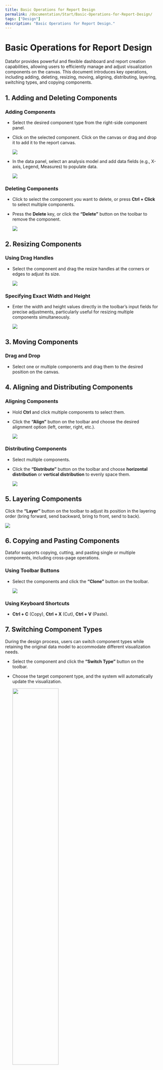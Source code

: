 ```yaml
---
title: Basic Operations for Report Design
permalink: /documentation/Start/Basic-Operations-for-Report-Design/
tags: ["Design"]
description: "Basic Operations for Report Design."
---
```


# **Basic Operations for Report Design**

Datafor provides powerful and flexible dashboard and report creation capabilities, allowing users to efficiently manage and adjust visualization components on the canvas. This document introduces key operations, including adding, deleting, resizing, moving, aligning, distributing, layering, switching types, and copying components.


## **1. Adding and Deleting Components**

### **Adding Components**

- Select the desired component type from the right-side component panel.

- Click on the selected component. Click on the canvas or drag and drop it to add it to the report canvas.

  <div align="left"><img src="./images/gf3mh-wust9.gif"  /></div>

- In the data panel, select an analysis model and add data fields (e.g., X-axis, Legend, Measures) to populate data.

  <div align="left"><img src="./images/vwco3-64t1q.gif"  /></div>

### **Deleting Components**

- Click to select the component you want to delete, or press **Ctrl + Click** to select multiple components.

- Press the **Delete** key, or click the **“Delete”** button on the toolbar to remove the component.

  <div align="left"><img src="./images/image-20250312155448333.png"  /></div>


## **2. Resizing Components**

### **Using Drag Handles**

- Select the component and drag the resize handles at the corners or edges to adjust its size.


  <div align="left"><img src="./images/45mb2-nqf3q.gif"  /></div>

### **Specifying Exact Width and Height**

- Enter the width and height values directly in the toolbar’s input fields for precise adjustments, particularly useful for resizing multiple components simultaneously.

  <div align="left"><img src="./images/gfrcr-jos17.gif"  /></div>


## **3. Moving Components**

### **Drag and Drop**

- Select one or multiple components and drag them to the desired position on the canvas.


## **4. Aligning and Distributing Components**

### **Aligning Components**

- Hold **Ctrl** and click multiple components to select them.

- Click the **“Align”** button on the toolbar and choose the desired alignment option (left, center, right, etc.).

  <div align="left"><img src="./images/image-20250312160249142.png"  /></div>
  

### **Distributing Components**

- Select multiple components.

- Click the **“Distribute”** button on the toolbar and choose **horizontal distribution** or **vertical distribution** to evenly space them.

  <div align="left"><img src="./images/image-20250312160326657.png"  /></div>


## **5. Layering Components**

Click the **“Layer”** button on the toolbar to adjust its position in the layering order (bring forward, send backward, bring to front, send to back).

<div align="left"><img src="./images/image-20250312160416048.png"  /></div>


## **6. Copying and Pasting Components**

Datafor supports copying, cutting, and pasting single or multiple components, including cross-page operations.

### **Using Toolbar Buttons**
- Select the components and click the **“Clone”** button on the toolbar.

  <div align="left"><img src="./images/image-20250312161519813.png"  /></div>

### **Using Keyboard Shortcuts**
- **Ctrl + C** (Copy), **Ctrl + X** (Cut), **Ctrl + V** (Paste).


## **7. Switching Component Types**

During the design process, users can switch component types while retaining the original data model to accommodate different visualization needs.

- Select the component and click the **“Switch Type”** button on the toolbar.

- Choose the target component type, and the system will automatically update the visualization.

  <div align="left"><img src="./images/eqsyj-jpkal.gif" width="56%"/></div>

